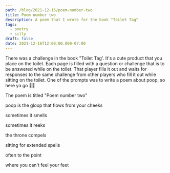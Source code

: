 ```yaml
---
path: /blog/2021-12-16/poem-number-two
title: Poem number two
description: A poem that I wrote for the book "Toilet Tag"
tags:
  - poetry
  - silly
draft: false
date: 2021-12-16T12:00:00.000-07:00
---
```

There was a challenge in the book "Toilet Tag'. It's a cute product that you place on the toilet. Each page is filled with a question or challenge that is to be answered while on the toilet. That player fills it out and waits for responses to the same challenge from other players who fill it out while sitting on the toilet. One of the prompts was to write a poem about poop, so here ya go 🤷‍♀️

The poem is titled "Poem number two"

poop is the gloop that flows from your cheeks

sometimes it smells

sometimes it reeks

the throne compels

sitting for extended spells

often to the point

where you can't feel your feet